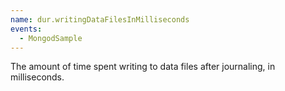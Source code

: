 ```yaml
---
name: dur.writingDataFilesInMilliseconds
events:
  - MongodSample
---
```


The amount of time spent writing to data files after journaling, in milliseconds.